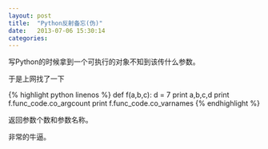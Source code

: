 ```yaml
---
layout: post
title:  "Python反射备忘(伪)"
date:   2013-07-06 15:30:14
categories: 
---
```


写Python的时候拿到一个可执行的对象不知到该传什么参数。

于是上网找了一下

{% highlight python linenos %}
def f(a,b,c):
    d = 7
    print a,b,c,d
print f.func_code.co_argcount
print f.func_code.co_varnames
{% endhighlight %}

返回参数个数和参数名称。

非常的牛逼。

